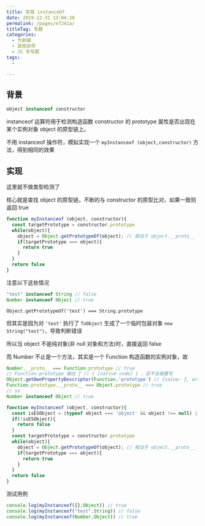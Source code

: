 ```yaml
---
title: 实现 instanceOf
date: 2019-12-31 13:04:10
permalink: /pages/e7241a/
titleTag: 专题
categories:
  - 大前端
  - 其他杂项
  - JS 手写题
tags:
  - 

---
```


## 背景

```js
object instanceof constructor
```
instanceof 运算符用于检测构造函数 constructor 的 prototype 属性是否出现在某个实例对象 object 的原型链上。

不用 instanceof 操作符，模拟实现一个 `myInstanceof (object,constructor)` 方法，得到相同的效果

## 实现

这里就不做类型检测了

核心就是查找 object 的原型链，不断的与 constructor 的原型比对，如果一致则返回 true

```js
function myInstanceof (object, constructor){
  const targetPrototype = constructor.prototype
  while(object){
    object = Object.getPrototypeOf(object); // 相当于 object.__proto__
    if(targetPrototype === object){
      return true
    }
  }
  return false
}
```

注意以下这些情况
```js
"test" instanceof String // false
Number instanceof Object // true
```

`Object.getPrototypeOf('test') === String.prototype` 

但其实是因为对 `'test'` 执行了 `ToObject` 生成了一个临时包装对象 `new String("test")`，导致判断错误

所以当 object 不是纯对象(非 null 对象和方法)时，直接返回 false

而 Number 不止是一个方法，其实是一个 Function 构造函数的实例对象，故

```js
Number.__proto__ === Function.prototype // true
// Function.prototype 输出 ƒ () { [native code] } ，且不会被重写
Object.getOwnPropertyDescriptor(Function,'prototype') // {value: ƒ, writable: false, enumerable: false, configurable: false}
Function.prototype.__proto__ === Object.prototype // true
// so
Number instanceof Object // true
```

```js
function myInstanceof (object, constructor){
  const isESObject = (typeof object === 'object' && object !== null) || typeof object === 'function'
  if(!isESObject){
    return false
  }
  const targetPrototype = constructor.prototype
  while(object){
    object = Object.getPrototypeOf(object); // 相当于 object.__proto__
    if(targetPrototype === object){
      return true
    }
  }
  return false
}
```
测试用例
```js
console.log(myInstanceof({},Object)) // true
console.log(myInstanceof("test",String)) // false
console.log(myInstanceof(Number,Object)) // true
```